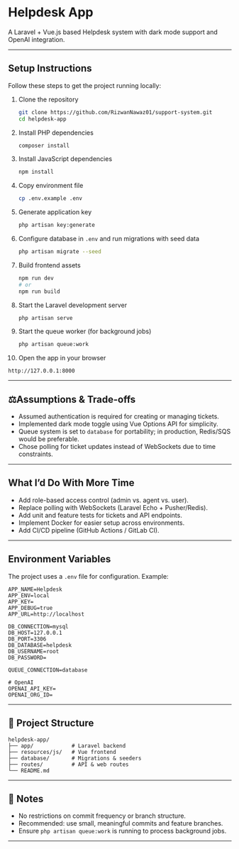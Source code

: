 # Helpdesk App

A Laravel + Vue.js based Helpdesk system with dark mode support and OpenAI integration.

---

## Setup Instructions

Follow these steps to get the project running locally:

1. Clone the repository  
   ```bash
   git clone https://github.com/RizwanNawaz01/support-system.git
   cd helpdesk-app
   ```

2. Install PHP dependencies  
   ```bash
   composer install
   ```

3. Install JavaScript dependencies  
   ```bash
   npm install
   ```

4. Copy environment file  
   ```bash
   cp .env.example .env
   ```

5. Generate application key  
   ```bash
   php artisan key:generate
   ```

6. Configure database in `.env` and run migrations with seed data  
   ```bash
   php artisan migrate --seed
   ```

7. Build frontend assets  
   ```bash
   npm run dev
   # or
   npm run build
   ```

8. Start the Laravel development server  
   ```bash
   php artisan serve
   ```

9. Start the queue worker (for background jobs)  
   ```bash
   php artisan queue:work
   ```

10. Open the app in your browser  
   ```
   http://127.0.0.1:8000
   ```

---

## ⚖Assumptions & Trade-offs

- Assumed authentication is required for creating or managing tickets.  
- Implemented dark mode toggle using Vue Options API for simplicity.  
- Queue system is set to `database` for portability; in production, Redis/SQS would be preferable.  
- Chose polling for ticket updates instead of WebSockets due to time constraints.

---

## What I’d Do With More Time

- Add role-based access control (admin vs. agent vs. user).  
- Replace polling with WebSockets (Laravel Echo + Pusher/Redis).  
- Add unit and feature tests for tickets and API endpoints.  
- Implement Docker for easier setup across environments.  
- Add CI/CD pipeline (GitHub Actions / GitLab CI).  

---

## Environment Variables

The project uses a `.env` file for configuration. Example:

```dotenv
APP_NAME=Helpdesk
APP_ENV=local
APP_KEY=
APP_DEBUG=true
APP_URL=http://localhost

DB_CONNECTION=mysql
DB_HOST=127.0.0.1
DB_PORT=3306
DB_DATABASE=helpdesk
DB_USERNAME=root
DB_PASSWORD=

QUEUE_CONNECTION=database

# OpenAI
OPENAI_API_KEY=
OPENAI_ORG_ID=
```

---

## 📂 Project Structure

```
helpdesk-app/
├── app/            # Laravel backend
├── resources/js/   # Vue frontend
├── database/       # Migrations & seeders
├── routes/         # API & web routes
└── README.md
```

---

## 📝 Notes

- No restrictions on commit frequency or branch structure.  
- Recommended: use small, meaningful commits and feature branches.  
- Ensure `php artisan queue:work` is running to process background jobs.  

---
